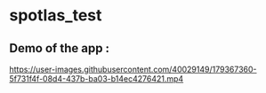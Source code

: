 # spotlas_test

## Demo of the app : 

https://user-images.githubusercontent.com/40029149/179367360-5f731f4f-08d4-437b-ba03-b14ec4276421.mp4


